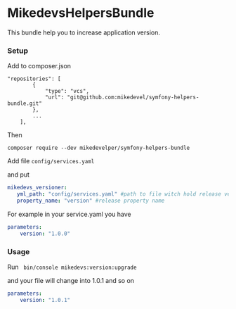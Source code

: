 MikedevsHelpersBundle
================

This bundle help you to increase application version.

### Setup
Add to composer.json

```
"repositories": [
        {
            "type": "vcs",
            "url": "git@github.com:mikedevel/symfony-helpers-bundle.git"
        },
        ...
    ],
```
Then

```composer require --dev mikedevelper/symfony-helpers-bundle```

Add file ```config/services.yaml```

and put 

```yaml
mikedevs_versioner:
   yml_path: "config/services.yaml" #path to file witch hold release version
   property_name: "version" #release property name
```

For example in your service.yaml you have

```yaml
parameters:
    version: "1.0.0"
```

### Usage
Run 
``` bin/console mikedevs:version:upgrade```

and your file will change into 1.0.1 and so on

```yaml
parameters:
    version: "1.0.1"
```
